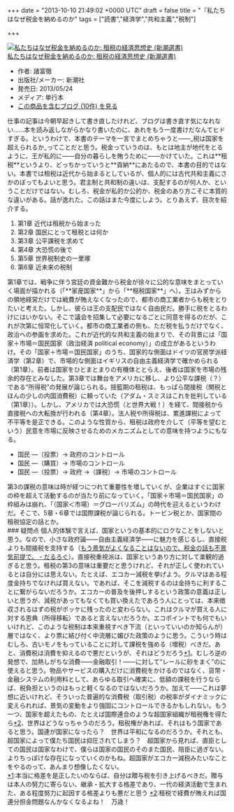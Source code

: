
+++
date = "2013-10-10 21:49:02 +0000 UTC"
draft = false
title = "『私たちはなぜ税金を納めるのか"
tags = ["読書","経済学","共和主義","税制"]

+++
<div class="hatena-asin-detail"><a href="http://www.amazon.co.jp/exec/obidos/ASIN/4106037270/bestylesnet-22/"><img src="https://images-fe.ssl-images-amazon.com/images/I/41d1TKF-sSL._SL160_.jpg" class="hatena-asin-detail-image" alt="私たちはなぜ税金を納めるのか: 租税の経済思想史 (新潮選書)" title="私たちはなぜ税金を納めるのか: 租税の経済思想史 (新潮選書)"/></a><div class="hatena-asin-detail-info"><a href="http://www.amazon.co.jp/exec/obidos/ASIN/4106037270/bestylesnet-22/">私たちはなぜ税金を納めるのか: 租税の経済思想史 (新潮選書)</a><ul><li><span class="hatena-asin-detail-label">作者:</span> 諸富徹</li><li><span class="hatena-asin-detail-label">出版社/メーカー:</span> 新潮社</li><li><span class="hatena-asin-detail-label">発売日:</span> 2013/05/24</li><li><span class="hatena-asin-detail-label">メディア:</span> 単行本</li><li><a href="http://d.hatena.ne.jp/asin/4106037270/bestylesnet-22" target="_blank">この商品を含むブログ (10件) を見る</a></li></ul></div><div class="hatena-asin-detail-foot"></div></div><script>    window.twttr = (function(d, s, id) {        var js, fjs = d.getElementsByTagName(s)[0],            t = window.twttr || {};        if (d.getElementById(id)) return t;        js = d.createElement(s);        js.id = id;        js.src = "https://platform.twitter.com/widgets.js";        fjs.parentNode.insertBefore(js, fjs);        t._e = [];        t.ready = function(f) {            t._e.push(f);        };        return t;    }(document, "script", "twitter-wjs"));</script><script>    twttr.ready(function (twttr) {        var el = document.getElementsByClassName('twitter-syntax-tweet-id-387832212475084800');        for (var i=0;i<el.length;i++) {            if (!!el[i].getAttribute('data-is-tweet-loaded')){                continue;            }            el[i].setAttribute('data-is-tweet-loaded', '1');            twttr.widgets.createTweet('387832212475084800',el[i],{});        }    });</script><div class="twitter-syntax-tweet-id-387832212475084800"></div>仕事の記事は今朝早起きして書き直したけれど、ブログは書き直す気になれない……本を読み返しながらかなり書いたのに、あれをもう一度書けだなんてヒドすぎる。というわけで、本書のテーマを一言でまとめちゃうと――_税は国家を超えられるか_ってことだと思う。税金っていうのは、もとは地主が地代をとるように、王が私的に――自分の暮らしを賄うために――かけていた。これは**租税**というより、どっちかっていうと**貢納**にあたるので、本書の目的ではない。本書では租税は近代から始まるとしているが、個人的には古代共和主義にさかのぼってもよいと思う。君主制と共和制の違いは、支配するのが何人か、ということだけではない。むしろ、税金が私的か公的か、税金のあり方こそに本質的な違いがある。話が逸れた。この話はまた今度にしよう。とりあえず、目次を紹介する。

<ol>
<li>第1章 近代は租税から始まった</li>
<li>第2章 国民にとって租税とは何か</li>
<li>第3章 公平課税を求めて</li>
<li>第4章 大恐慌の後で</li>
<li>第5章 世界税制史の一里塚</li>
<li>第6章 近未来の税制</li>
</ol>第1章では、戦争に伴う宮廷の資金難から税金が徐々に公的な意味をまとっていく場面が描かれる（「**家産国家**」から「**租税国家**」へ）。王はみずからの領地経営だけでは戦費が賄えなくなったので、都市の商工業者からも税をとりたいと考えた。しかし、彼らは王の支配民ではなく自由民だ。勝手に税をとるわけにはいかない。そこで議会を招集して必要になるごとに同意を得るのだが、これが次第に恒常化していく。都市の商工業者の側も、ただ税を払うだけでなく、政治への参画を求めた。これが近代的な共和主義の始まりで、その背景には「国家＋市場＝国民国家（政治経済 political economy）」の成立があるというわけ。その「国家＋市場＝国民国家」のうち、国家的な側面はドイツの官房学派経済学（第2章）で、市場的な側面はイギリスの自由主義経済学で確かめられる（第1章）。前者は国家をひとまとまりの有機体ととらえ、後者は国家を市場の残余的存在とみなした。第3章では舞台をアメリカに移し、より公平な課税（？）である“所得税”の発展が論じられる。揺籃期の租税は、もっぱら間接税（関税とほんの少しの内国消費税）に頼っていた（アダム・スミスはこれを批判している（第1章））。しかし、アメリカでは大恐慌（と世界大戦！）を経て、間接税から直接税への大転換が行われる（第4章）。法人税や所得税は、累進課税によって不平等を是正できる。このような性質から、租税は政府を介して（平等を望むという）民意を市場に反映させるためのメカニズムとしての意味を持つようにもなる。

<ul>
<li>国民 ―（投票）→ 政府のコントロール</li>
<li>国民 ―（購買）→ 市場のコントロール</li>
<li>国民 ―（投票）→ 政府 →（課税）→ 市場のコントロール</li>
</ul>第3の課税の意味は時が経つにつれて重要性を増していくが、企業はすぐに国家の枠を超えて活動するのが当たり前になっていく。「国家＋市場＝国民国家」の枠組みは崩れ、「（国家＜市場）＝グローバリズム」の時代を迎えるというわけだ。そこで、5章・6章では国際課税が論じられる。トービン税とか、国家間の租税協定の話とか。

<div class="section">
    ### 疑問点
    個人的体験で言えば、国家というの基本的にロクなことをしないと思う。なので、小さな政府論――自由主義経済学――に魅力を感じるし、直接税よりも間接税を支持する（<a href="https://blog.daruyanagi.jp/entry/2012/06/22/084138">もう景気がよくなることはないので、税金の話も不景気前提で。 - だるろぐ</a>）。直接税重視派は、国家というあり方に対して楽観的過ぎると思う。租税の第3の意味は重要だと思うけれど、それが正しく使われているとは自分には思えない。たとえば、エコカー減税を挙げよう。クルマはある程度金持ちでなければ買えない。であれば、そこを減税するのは金持ちに利することに繋がらないだろうか。エコカーの普及を後押しするという政策の意義は正しいと思うが、減税があってもなくても買い換えたであろう人にとっては、本来徴収されるはずの税がポッケに残ったのと変わらない。これはクルマが買える人に対する恩典（所得移転）であると言えないだろうか。エコポイントでも何でもいいけれど、このような税制は本来重視すべき下流（といっていいのか知らんが）層ではなく、より票に結び付く中流層に媚びた政策のように思う。こういう時はむしろ、古いモノをもっていることに対して課税を強める（増税）べきだ。あと、消費税は消費を抑えるので悪だというが、それはどうだろう<a href="#f-4c20452c" name="fn-4c20452c" title="本当に格差を是正したいのならば、自分は贈与税を引き上げるべきだ。贈与は本人の努力に寄らない、継承・拡大する格差であり、一代の経済活動で生まれた、ある程度努力に起因する格差よりも悪だと思う">*1</a>。むしろ逆の発想で、加熱しがちな消費――金融取引！――に対して“レールに砂をまく”のに使えると思う。物品やサービスの購入だけに消費税をかけるのではなく、貨幣・金融システムの利用料として、あらゆる取引へ確実に、低額の課税を行うならば、税負担というのはもっと軽くなるのではないだろうか。加えて――これは夢想に近いけれど、そういった普遍的な消費税（取引税）の税率がダイナミックに変えられれば、景気の変動をより強固にコントロールできるかもしれない。もう一つ、国家を超えたもの、たとえば国際連合のような超国家組織が租税権を得たら<a href="#f-e19dbe5c" name="fn-e19dbe5c" title="租税で経費が賄えれば国連分担金問題なんかなくなるよね！　万歳！">*2</a>、世界はどうなっちゃうのだろう。租税権があれば、それはもう国家であると思う。国連が国家になったら？　世界は平和になるのだろうか。それとも、超国家によって僕たち国民は抑圧されてしまう？　超国家から見れば、直臣としての国民は国家なわけで、僕らは国家の国民のそのまた国民、陪臣に過ぎない。よりちっぽけな存在になっていくのかもね。超国家がエコカー減税みたいなことをやるのって、あんまり想像したくない。<script>    window.twttr = (function(d, s, id) {        var js, fjs = d.getElementsByTagName(s)[0],            t = window.twttr || {};        if (d.getElementById(id)) return t;        js = d.createElement(s);        js.id = id;        js.src = "https://platform.twitter.com/widgets.js";        fjs.parentNode.insertBefore(js, fjs);        t._e = [];        t.ready = function(f) {            t._e.push(f);        };        return t;    }(document, "script", "twitter-wjs"));</script><script>    twttr.ready(function (twttr) {        var el = document.getElementsByClassName('twitter-syntax-tweet-id-388268982450413569');        for (var i=0;i<el.length;i++) {            if (!!el[i].getAttribute('data-is-tweet-loaded')){                continue;            }            el[i].setAttribute('data-is-tweet-loaded', '1');            twttr.widgets.createTweet('388268982450413569',el[i],{});        }    });</script><div class="twitter-syntax-tweet-id-388268982450413569"></div>

</div><div class="footnote">
<a href="#fn-4c20452c" name="f-4c20452c" class="footnote-number">*1</a><span class="footnote-delimiter">:</span><span class="footnote-text">本当に格差を是正したいのならば、自分は贈与税を引き上げるべきだ。贈与は本人の努力に寄らない、継承・拡大する格差であり、一代の経済活動で生まれた、ある程度努力に起因する格差よりも悪だと思う</span>
<a href="#fn-e19dbe5c" name="f-e19dbe5c" class="footnote-number">*2</a><span class="footnote-delimiter">:</span><span class="footnote-text">租税で経費が賄えれば国連分担金問題なんかなくなるよね！　万歳！</span>
</div>

